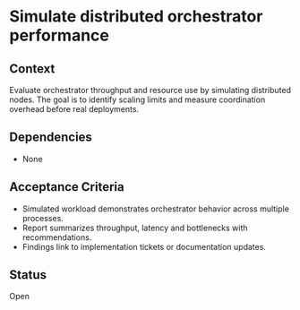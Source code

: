 # Simulate distributed orchestrator performance

## Context
Evaluate orchestrator throughput and resource use by simulating distributed nodes. The goal is to
identify scaling limits and measure coordination overhead before real deployments.

## Dependencies
- None

## Acceptance Criteria
- Simulated workload demonstrates orchestrator behavior across multiple processes.
- Report summarizes throughput, latency and bottlenecks with recommendations.
- Findings link to implementation tickets or documentation updates.

## Status
Open
